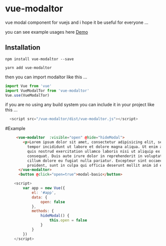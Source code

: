 # vue-modaltor

 vue modal component for vuejs and i hope it be useful for everyone ... 

you can see example usages here
[Demo](https://davodaslanifakor.github.io/modaltor)

## Installation

``` NPM
npm install vue-modaltor --save
```

``` YARN
yarn add vue-modaltor
```



then you can import modaltor like this ...


```js
import Vue from 'vue'
import VueModalTor from 'vue-modaltor'
Vue.use(VueModalTor)
```

if you are no using any build system you can include it in your project like this ... 

```js
  <script src="/vue-modaltor/dist/vue-modaltor.js"></script>
```

#Example 
```html
     <vue-modaltor  :visible="open" @hide="hideModal">
        <p>Lorem ipsum dolor sit amet, consectetur adipisicing elit, sed do eiusmod
          tempor incididunt ut labore et dolore magna aliqua. Ut enim ad minim veniam,
          quis nostrud exercitation ullamco laboris nisi ut aliquip ex ea commodo
          consequat. Duis aute irure dolor in reprehenderit in voluptate velit esse
          cillum dolore eu fugiat nulla pariatur. Excepteur sint occaecat cupidatat non
          proident, sunt in culpa qui officia deserunt mollit anim id est laborum.</p>
      </vue-modaltor>
      <button @click="open=true">modal-basic</button>

```
```js
    <script>
        var app = new Vue({
            el: '#app',
            data: {
                open: false
            },
            methods: {
                hideModal() {
                    this.open = false
                }
            }
        })
    </script>
```